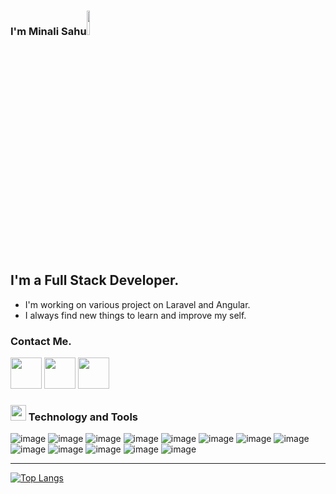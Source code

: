 ### I'm Minali Sahu<img src="https://raw.githubusercontent.com/MartinHeinz/MartinHeinz/master/wave.gif" width="10%">


## I'm a Full Stack Developer.
<!-- - I'm learning angular. -->
- I'm working on various project on Laravel and Angular.
- I always find new things to learn and improve my self.


### Contact Me.

<a href="https://github.com/minalisahu"><img src="https://img.icons8.com/nolan/64/github.png" width='50px'/></a>
<a href="https://www.linkedin.com/in/minali-sahu-4775aa178/"><img src="https://img.icons8.com/cute-clipart/64/000000/linkedin.png" width='50'/></a>
<a href="mailto: minalisahu098@gmail.com"><img src="https://img.icons8.com/fluent/64/000000/gmail.png" width="50"/></a>
<br>

### <img src="https://img.icons8.com/nolan/64/wrench.png" width="25"/> Technology and Tools

![image](https://img.icons8.com/color/48/000000/html-5.png)
![image](https://img.icons8.com/color/48/000000/css3.png)
![image](https://img.icons8.com/color/48/000000/bootstrap.png)
![image](https://img.icons8.com/color/48/000000/javascript.png)
![image](https://img.icons8.com/officel/40/000000/php-logo.png)
![image](https://img.icons8.com/color/48/000000/git.png)
![image](https://img.icons8.com/fluent/48/000000/github.png)
![image](https://img.icons8.com/ios-filled/50/000000/mysql-logo.png)
![image](https://img.icons8.com/office/48/000000/database.png)
![image](https://img.icons8.com/color/48/000000/ubuntu.png)
![image](https://img.icons8.com/fluent/50/000000/visual-studio-code-2019.png)
![image](https://img.icons8.com/color/48/000000/linux-mint.png)
![image](https://img.icons8.com/color/48/000000/angularjs.png)

<!-- ![image](https://img.icons8.com/color/48/000000/python.png) -->
<!-- ![image](https://img.icons8.com/color/48/000000/django.png) -->
<!-- ![image](https://img.icons8.com/color/40/000000/pycharm.png) -->
<!-- ![image](https://img.icons8.com/color/48/000000/mongodb.png) -->






---
[![Top Langs](https://github-readme-stats.vercel.app/api/top-langs/?username=minalisahu&theme=tokyonight)](https://github.com/minalisahu/)
